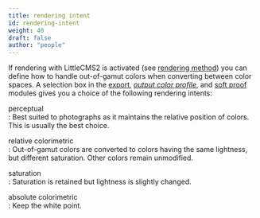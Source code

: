 ```yaml
---
title: rendering intent
id: rendering-intent
weight: 40
draft: false
author: "people"
---
```


If rendering with LittleCMS2 is activated (see [rendering method](./rendering-method.md)) you can define how to handle out-of-gamut colors when converting between color spaces. A selection box in the [export](../../module-reference/utility-modules/shared/export.md), [_output color profile_](../../module-reference/processing-modules/output-color-profile.md), and [soft proof](../../module-reference/utility-modules/darkroom/soft-proof.md) modules gives you a choice of the following rendering intents:

perceptual 	
: Best suited to photographs as it maintains the relative position of colors. This is usually the best choice.

relative colorimetric 	
: Out-of-gamut colors are converted to colors having the same lightness, but different saturation. Other colors remain unmodified.

saturation 	
: Saturation is retained but lightness is slightly changed.

absolute colorimetric 	
: Keep the white point. 
